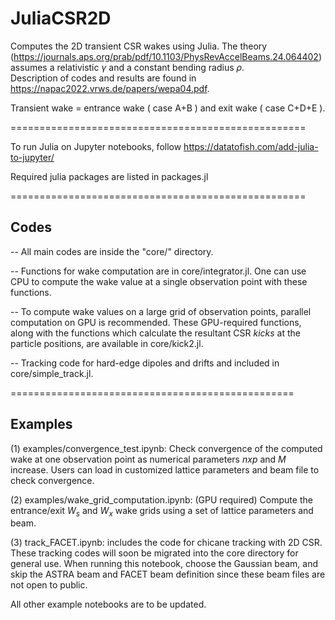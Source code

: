 # JuliaCSR2D
Computes the 2D transient CSR wakes using Julia.
The theory (https://journals.aps.org/prab/pdf/10.1103/PhysRevAccelBeams.24.064402) assumes a relativistic $\gamma$ and a constant bending radius $\rho$.  
Description of codes and results are found in https://napac2022.vrws.de/papers/wepa04.pdf.

Transient wake = entrance wake ( case A+B ) and exit wake ( case C+D+E ).

===================================================

To run Julia on Jupyter notebooks, follow https://datatofish.com/add-julia-to-jupyter/

Required julia packages are listed in packages.jl 

===================================================
## Codes ##
-- All main codes are inside the "core/" directory.

-- Functions for wake computation are in core/integrator.jl. One can use CPU to compute the wake value at a single observation point with these functions. 

-- To compute wake values on a large grid of observation points, parallel computation on GPU is recommended. These GPU-required functions, along with the functions which calculate the resultant CSR $kicks$ at the particle positions, are available in core/kick2.jl.   

-- Tracking code for hard-edge dipoles and drifts and included in core/simple_track.jl.

=================================================
## Examples ##

(1) examples/convergence_test.ipynb: Check convergence of the computed wake at one observation point as numerical parameters $nxp$ and $M$ increase.
                                 Users can load in customized lattice parameters and beam file to check convergence. 
                                 
(2) examples/wake_grid_computation.ipynb: (GPU required) Compute the entrance/exit $W_s$ and $W_x$ wake grids using a set of lattice parameters and beam.               

(3) track_FACET.ipynb: includes the code for chicane tracking with 2D CSR. These tracking codes will soon be migrated into the core directory for general use. When running this notebook, choose the Gaussian beam, and skip the ASTRA beam and FACET beam definition since these beam files are not open to public.  

All other example notebooks are to be updated.


